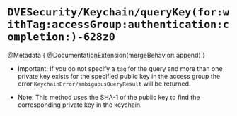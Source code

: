 # ``DVESecurity/Keychain/queryKey(for:withTag:accessGroup:authentication:completion:)-628z0``

@Metadata {
    @DocumentationExtension(mergeBehavior: append)
}

- Important: If you do not specify a `tag` for the query and more than one private key exists for the specified public key in the access group the error ``KeychainError/ambiguousQueryResult`` will be returned.

- Note: This method uses the SHA-1 of the public key to find the corresponding private key in the keychain.
